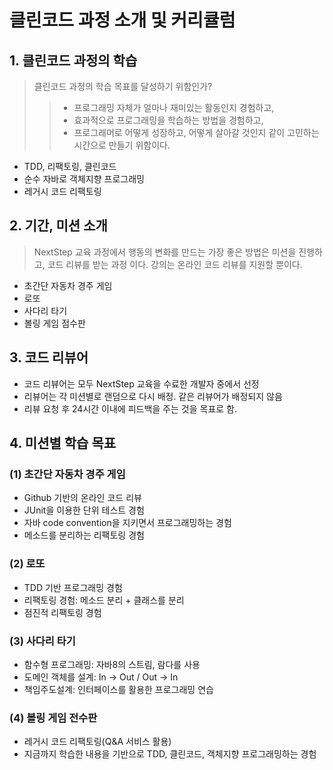 # 클린코드 과정 소개 및 커리큘럼

## 1. 클린코드 과정의 학습

> 클린코드 과정의 학습 목표를 달성하기 위함인가?
>> - 프로그래밍 자체가 얼마나 재미있는 활동인지 경험하고,
>> - 효과적으로 프로그래밍을 학습하는 방법을 경험하고,
>> - 프로그래머로 어떻게 성장하고, 어떻게 살아갈 것인지 같이 고민하는 시간으로 만들기 위함이다.
>
- TDD, 리팩토링, 클린코드
- 순수 자바로 객체지향 프로그래밍
- 레거시 코드 리팩토링


## 2. 기간, 미션 소개

> NextStep 교육 과정에서 행동의 변화를 만드는 가장 좋은 방법은 미션을 진행하고, 코드 리뷰를 받는 과정 이다.
> 강의는 온라인 코드 리뷰를 지원할 뿐이다.

- 초간단 자동차 경주 게임
- 로또
- 사다리 타기
- 볼링 게임 점수판

## 3. 코드 리뷰어

- 코드 리뷰어는 모두 NextStep 교육을 수료한 개발자 중에서 선정
- 리뷰어는 각 미션별로 랜덤으로 다시 배정. 같은 리뷰어가 배정되지 않음
- 리뷰 요청 후 24시간 이내에 피드백을 주는 것을 목표로 함.

## 4. 미션별 학습 목표

### (1) 초간단 자동차 경주 게임

- Github 기반의 온라인 코드 리뷰
- JUnit을 이용한 단위 테스트 경험
- 자바 code convention을 지키면서 프로그래밍하는 경험
- 메소드를 분리하는 리팩토링 경험

### (2) 로또

- TDD 기반 프로그래밍 경험
- 리팩토링 경험: 메소드 분리 + 클래스를 분리 
- 점진적 리팩토링 경험

### (3) 사다리 타기

- 함수형 프로그래밍: 자바8의 스트림, 람다를 사용
- 도메인 객체를 설계: In -> Out / Out -> In
- 책임주도설계: 인터페이스를 활용한 프로그래밍 연습

### (4) 볼링 게임 전수판

- 레거시 코드 리팩토링(Q&A 서비스 활용)
- 지금까지 학습한 내용을 기반으로 TDD, 클린코드, 객체지향 프로그래밍하는 경험